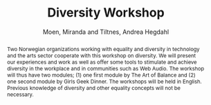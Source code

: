 ---
title: "Diversity Workshop"
abstract: "Two Norwegian organizations working with equality and diversity in technology and the arts sector cooperate with this workshop on diversity. We will present our experiences and work as well as offer some tools to stimulate and achieve diversity in the workplace and in communities such as Web Audio. The workshop will thus have two modules; (1) one first module by The Art of Balance and (2) one second module by Girls Geek Dinner. The workshops will be held in English. Previous knowledge of diversity and other equality concepts will not be necessary."
address: "Trondheim"
booktitle: "Proceedings of the International Web Audio Conference 2019"
editor: ""
month: "December"
publisher: "NTNU"
series: "WAC'19"
pages: ""
ID: "79"
author: "Moen, Miranda and Tiltnes, Andrea Hegdahl"
webAuthor: "Miranda Moen, Andrea Hegdahl Tiltnes"
track: "Workshop"
year: "2019"
tags: year2019
media: "https://youtu.be/YllaTUGGnHE"
pdflink: "/_data/papers/pdf/2019/2019_79.pdf"
ISSN: ""
---